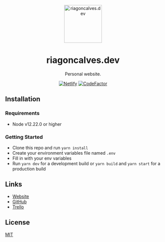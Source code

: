 <p align="center">
  <a href="https://riagoncalves.dev/">
    <img width="122" alt="riagoncalves.dev" src="public/images/favicon.ico">
  </a>
</p>

<h1 align="center">riagoncalves.dev</h1>
<p align="center">
  Personal website.
</p>

<p align="center">
  <a href="https://riagoncalves.dev/"><img alt="Netlify" src="https://api.netlify.com/api/v1/badges/1da2c2d6-bcab-401b-b3d5-2a67997676dd/deploy-status"></a>
  <a href="https://www.codefactor.io/repository/github/riagoncalves/riagoncalves.dev"><img src="https://www.codefactor.io/repository/github/riagoncalves/riagoncalves.dev/badge" alt="CodeFactor" /></a>
</p>

## Installation

### Requirements

-   Node v12.22.0 or higher

### Getting Started

-   Clone this repo and run `yarn install`
-   Create your environment variables file named `.env`
-   Fill in with your env variables
-   Run `yarn dev` for a development build or `yarn build` and `yarn start` for a production build

## Links

- [Website](https://riagoncalves.dev/)
- [GitHub](https://github.com/riagoncalves/riagoncalves.dev)
- [Trello](https://trello.com/b/Vj3TE5WM/riagoncalvesdev)

## License

[MIT](LICENSE)
